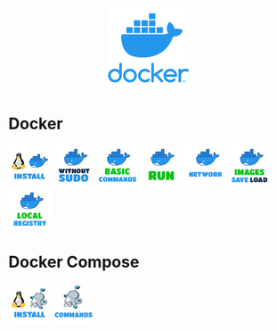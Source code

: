 <p align="center">
  <img src="../images/docker-logo-150x150.png" />
</p>

# Docker
[![How to Intall Docker in Ubuntu](../images/docker-install-linux-icon.jpg)](./install_docker.md)
[![Docker without sudo](../images/docker-without-sudo-icon.jpg)](./docker_root_privilege.md)
[![Docker Run](../images/docker-basic-commands-icon.jpg)](./docker_commands.md)
[![Docker Run](../images/docker-run-icon.jpg)](./docker_run.md)
[![Docker network](../images/docker-network-icon.jpg)](./docker_network.md)
[![Save Docker Image Locally and Use it](../images/docker-images-save-and-load-icon.jpg)](./save_image_locally_and_use_it.md)
[![Private Container Registry](../images/docker-local-registry-icon.jpg)](./private_container_registry.md)


# Docker Compose
[![How to Intall Docker Compose in Ubuntu](../images/docker-compose-install-linux-icon.jpg)](./install_docker_compose.md)
[![How to Intall Docker Compose in Ubuntu](../images/docker-compose-commands-icon.jpg)](./docker_compose_commands.md)
